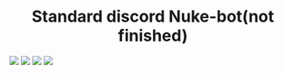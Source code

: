 <h1 align="center"> Standard discord Nuke-bot(not finished) </h1>

<img src="https://img.shields.io/github/downloads/ArMaGeDDoN-SS/Standard-Nuke-bot/total?logo=GitHub&style=for-the-badge" style="max-width: 100%;"> <img src="https://img.shields.io/discord/1055522427272175646?color=15315c&label=Discord&logo=discord&logoColor=fff&style=for-the-badge" style="max-width: 100%;"> <img src="https://img.shields.io/github/languages/code-size/ArMaGeDDoN-SS/Standard-Nuke-bot?color=ad3434&logo=Python&logoColor=fff&style=for-the-badge"> <img src="https://img.shields.io/github/watchers/ArMaGeDDoN-SS/Standard-Nuke-bot?color=772694&logo=WeChat&logoColor=fff&style=for-the-badge">
